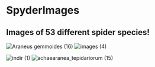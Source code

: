 # SpyderImages
## Images of 53 different spider species!
![Araneus gemmoides (16)](https://user-images.githubusercontent.com/48139735/111865178-82e31b00-8976-11eb-9f20-22b44ecc40bb.jpg)
![images (4)](https://user-images.githubusercontent.com/48139735/111865188-98584500-8976-11eb-9e6f-808b91c7097e.jpg)


![indir (1)](https://user-images.githubusercontent.com/48139735/111865204-a6a66100-8976-11eb-9084-9418919c6599.jpg)
![achaearanea_tepidariorum (15)](https://user-images.githubusercontent.com/48139735/111865214-b45be680-8976-11eb-841f-a0a7933e8081.jpg)
